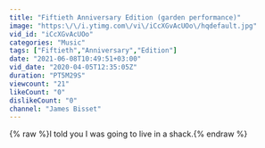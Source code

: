 ```yaml
---
title: "Fiftieth Anniversary Edition (garden performance)"
image: "https:\/\/i.ytimg.com\/vi\/iCcXGvAcUOo\/hqdefault.jpg"
vid_id: "iCcXGvAcUOo"
categories: "Music"
tags: ["Fiftieth","Anniversary","Edition"]
date: "2021-06-08T10:49:51+03:00"
vid_date: "2020-04-05T12:35:05Z"
duration: "PT5M29S"
viewcount: "21"
likeCount: "0"
dislikeCount: "0"
channel: "James Bisset"
---
```

{% raw %}I told you I was going to live in a shack.{% endraw %}
